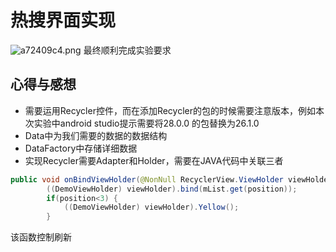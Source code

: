 # 热搜界面实现
![a72409c4.png](:storage\290357dc-87a1-4964-a214-95d6805173b8\a72409c4.png)
最终顺利完成实验要求
## 心得与感想
- 需要运用Recycler控件，而在添加Recycler的包的时候需要注意版本，例如本次实验中android studio提示需要将28.0.0 的包替换为26.1.0
- Data中为我们需要的数据的数据结构
- DataFactory中存储详细数据
- 实现Recycler需要Adapter和Holder，需要在JAVA代码中关联三者
```Java
public void onBindViewHolder(@NonNull RecyclerView.ViewHolder viewHolder, int position) {
        ((DemoViewHolder) viewHolder).bind(mList.get(position));
        if(position<3) {
            ((DemoViewHolder) viewHolder).Yellow();
        }
```
该函数控制刷新
